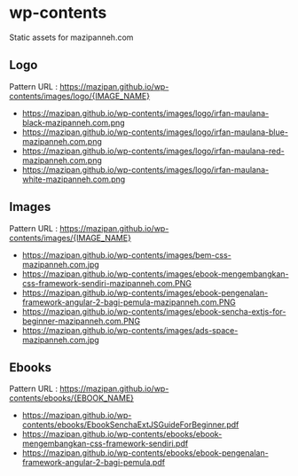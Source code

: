 # wp-contents
Static assets for mazipanneh.com


## Logo
Pattern URL : https://mazipan.github.io/wp-contents/images/logo/{IMAGE_NAME}

+ https://mazipan.github.io/wp-contents/images/logo/irfan-maulana-black-mazipanneh.com.png
+ https://mazipan.github.io/wp-contents/images/logo/irfan-maulana-blue-mazipanneh.com.png
+ https://mazipan.github.io/wp-contents/images/logo/irfan-maulana-red-mazipanneh.com.png
+ https://mazipan.github.io/wp-contents/images/logo/irfan-maulana-white-mazipanneh.com.png

## Images
Pattern URL : https://mazipan.github.io/wp-contents/images/{IMAGE_NAME}

+ https://mazipan.github.io/wp-contents/images/bem-css-mazipanneh.com.jpg
+ https://mazipan.github.io/wp-contents/images/ebook-mengembangkan-css-framework-sendiri-mazipanneh.com.PNG
+ https://mazipan.github.io/wp-contents/images/ebook-pengenalan-framework-angular-2-bagi-pemula-mazipanneh.com.PNG
+ https://mazipan.github.io/wp-contents/images/ebook-sencha-extjs-for-beginner-mazipanneh.com.PNG
+ https://mazipan.github.io/wp-contents/images/ads-space-mazipanneh.com.jpg

## Ebooks
Pattern URL : https://mazipan.github.io/wp-contents/ebooks/{EBOOK_NAME}

+ https://mazipan.github.io/wp-contents/ebooks/EbookSenchaExtJSGuideForBeginner.pdf
+ https://mazipan.github.io/wp-contents/ebooks/ebook-mengembangkan-css-framework-sendiri.pdf
+ https://mazipan.github.io/wp-contents/ebooks/ebook-pengenalan-framework-angular-2-bagi-pemula.pdf

